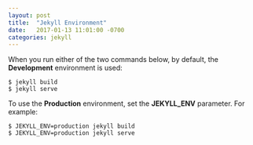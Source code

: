 ```yaml
---
layout: post
title:  "Jekyll Environment"
date:   2017-01-13 11:01:00 -0700
categories: jekyll
---
```

When you run either of the two commands below, by default, the **Development** environment is used:
```
$ jekyll build
$ jekyll serve
```

To use the **Production** environment, set the **JEKYLL_ENV** parameter.  For example:
```
$ JEKYLL_ENV=production jekyll build
$ JEKYLL_ENV=production jekyll serve
```


